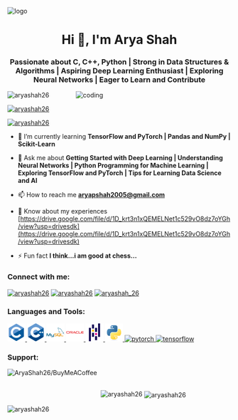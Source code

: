 ![logo](![github-header-image](https://github.com/AryaShah26/AryaShah26/assets/118267357/093f4136-2794-41e6-9cb2-82be31f4999b))
<h1 align="center">Hi 👋, I'm Arya Shah</h1>
<h3 align="center">Passionate about C, C++, Python | Strong in Data Structures & Algorithms | Aspiring Deep Learning Enthusiast | Exploring Neural Networks | Eager to Learn and Contribute</h3>
<img align="right" alt="coding" width="350" src="https://encrypted-tbn0.gstatic.com/images?q=tbn:ANd9GcTJsKZVppBhshJBN6_RHp9luylwz4eQO4I8Tg&usqp=CAU">
<p align="left"> <img src="https://komarev.com/ghpvc/?username=aryashah26&label=Profile%20views&color=0e75b6&style=flat" alt="aryashah26" /> </p>

<p align="left"> <a href="https://github.com/ryo-ma/github-profile-trophy"><img src="https://github-profile-trophy.vercel.app/?username=aryashah26" alt="aryashah26" /></a> </p>

<p align="left"> <a href="https://twitter.com/aryashah26" target="blank"><img src="https://img.shields.io/twitter/follow/aryashah26?logo=twitter&style=for-the-badge" alt="aryashah26" /></a> </p>

- 🌱 I’m currently learning **TensorFlow and PyTorch | Pandas and NumPy | Scikit-Learn**

- 💬 Ask me about **Getting Started with Deep Learning | Understanding Neural Networks | Python Programming for Machine Learning | Exploring TensorFlow and PyTorch | Tips for Learning Data Science and AI**

- 📫 How to reach me **aryapshah2005@gmail.com**

- 📄 Know about my experiences [https://drive.google.com/file/d/1D_krt3n1xQEMELNet1c529vO8dz7oYGh/view?usp=drivesdk](https://drive.google.com/file/d/1D_krt3n1xQEMELNet1c529vO8dz7oYGh/view?usp=drivesdk)

- ⚡ Fun fact **I think...i am good at chess...**

<h3 align="left">Connect with me:</h3>
<p align="left">
<a href="https://twitter.com/aryashah26" target="blank"><img align="center" src="https://raw.githubusercontent.com/rahuldkjain/github-profile-readme-generator/master/src/images/icons/Social/twitter.svg" alt="aryashah26" height="30" width="40" /></a>
<a href="https://instagram.com/aryashah26" target="blank"><img align="center" src="https://raw.githubusercontent.com/rahuldkjain/github-profile-readme-generator/master/src/images/icons/Social/instagram.svg" alt="aryashah26" height="30" width="40" /></a>
<a href="https://www.leetcode.com/aryashah_26" target="blank"><img align="center" src="https://raw.githubusercontent.com/rahuldkjain/github-profile-readme-generator/master/src/images/icons/Social/leet-code.svg" alt="aryashah_26" height="30" width="40" /></a>
</p>

<h3 align="left">Languages and Tools:</h3>
<p align="left"> <a href="https://www.cprogramming.com/" target="_blank" rel="noreferrer"> <img src="https://raw.githubusercontent.com/devicons/devicon/master/icons/c/c-original.svg" alt="c" width="40" height="40"/> </a> <a href="https://www.w3schools.com/cpp/" target="_blank" rel="noreferrer"> <img src="https://raw.githubusercontent.com/devicons/devicon/master/icons/cplusplus/cplusplus-original.svg" alt="cplusplus" width="40" height="40"/> </a> <a href="https://www.mysql.com/" target="_blank" rel="noreferrer"> <img src="https://raw.githubusercontent.com/devicons/devicon/master/icons/mysql/mysql-original-wordmark.svg" alt="mysql" width="40" height="40"/> </a> <a href="https://www.oracle.com/" target="_blank" rel="noreferrer"> <img src="https://raw.githubusercontent.com/devicons/devicon/master/icons/oracle/oracle-original.svg" alt="oracle" width="40" height="40"/> </a> <a href="https://pandas.pydata.org/" target="_blank" rel="noreferrer"> <img src="https://raw.githubusercontent.com/devicons/devicon/2ae2a900d2f041da66e950e4d48052658d850630/icons/pandas/pandas-original.svg" alt="pandas" width="40" height="40"/> </a> <a href="https://www.python.org" target="_blank" rel="noreferrer"> <img src="https://raw.githubusercontent.com/devicons/devicon/master/icons/python/python-original.svg" alt="python" width="40" height="40"/> </a> <a href="https://pytorch.org/" target="_blank" rel="noreferrer"> <img src="https://www.vectorlogo.zone/logos/pytorch/pytorch-icon.svg" alt="pytorch" width="40" height="40"/> </a> <a href="https://www.tensorflow.org" target="_blank" rel="noreferrer"> <img src="https://www.vectorlogo.zone/logos/tensorflow/tensorflow-icon.svg" alt="tensorflow" width="40" height="40"/> </a> </p>

<h3 align="left">Support:</h3>
<p><a href="https://www.buymeacoffee.com/AryaShah26/BuyMeACoffee"> <img align="left" src="https://cdn.buymeacoffee.com/buttons/v2/default-yellow.png" height="50" width="210" alt="AryaShah26/BuyMeACoffee" /></a></p><br><br>

<p><img align="left" src="https://github-readme-stats.vercel.app/api/top-langs?username=aryashah26&show_icons=true&locale=en&layout=compact" alt="aryashah26" /></p>

<p>&nbsp;<img align="center" src="https://github-readme-stats.vercel.app/api?username=aryashah26&show_icons=true&locale=en" alt="aryashah26" /></p>

<p><img align="center" src="https://github-readme-streak-stats.herokuapp.com/?user=aryashah26&" alt="aryashah26" /></p>
